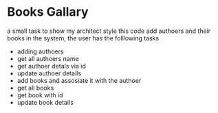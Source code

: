 # Books Gallary
a small task to show my architect style 
this code add authoers and their books in the system, the user has the folllowing tasks 

- adding authoers 
- get all authoers name 
- get authoer detals via id 
- update authoer details 
- add books and assosiate it with the authoer 
- get all books 
- get book with id 
- update book details 
